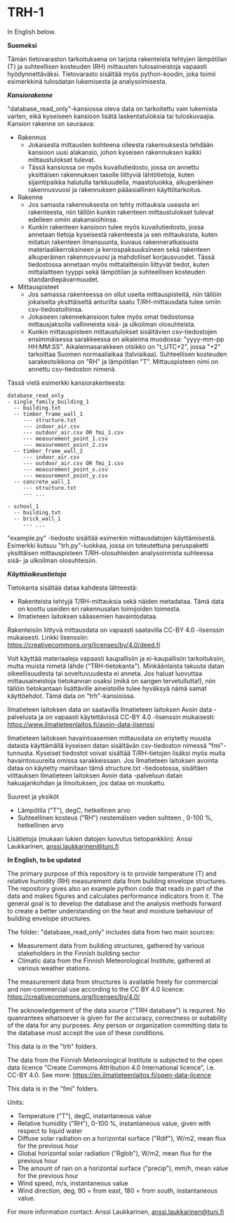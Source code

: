 # TRH-1


In English below.

**Suomeksi**

Tämän tietovaraston tarkoituksena on tarjota rakenteista tehtyjen lämpötilan (T) ja suhteellisen kosteuden (RH) mittausten tulosaineistoja vapaasti hyödynnettäväksi. Tietovarasto sisältää myös python-koodin, joka toimii esimerkkinä tulosdatan lukemisesta ja analysoimisesta.

***Kansiorakenne***

"database_read_only"-kansiossa oleva data on tarkoitettu vain lukemista varten, eikä kyseiseen kansioon lisätä laskentatuloksia tai tuloskuvaajia. Kansion rakenne on seuraava:
- Rakennus
    - Jokaisesta mittausten kohteena olleesta rakennuksesta tehdään kansioon uusi alakansio, johon kyseisen rakennuksen kaikki mittaustulokset tulevat.
    - Tässä kansiossa on myös kuvailutiedosto, jossa on annettu yksittäisen rakennuksen tasolle liittyviä lähtötietoja, kuten sijaintipaikka halutulla tarkkuudella, maastoluokka, alkuperäinen rakennusvuosi ja rakennuksen pääasiallinen käyttötarkoitus.
- Rakenne
    - Jos samasta rakennuksesta on tehty mittauksia useasta eri rakenteesta, niin tällöin kunkin rakenteen mittaustulokset tulevat edelleen omiin alakansioihinsa.
    - Kunkin rakenteen kansioon tulee myös kuvailutiedosto, jossa annetaan tietoja kyseisestä rakenteesta ja sen mittauksista, kuten mitatun rakenteen ilmansuunta, kuvaus rakenneratkaisusta materiaalikerroksineen ja kerrospaksuuksineen sekä rakenteen alkuperäinen rakennusvuosi ja mahdolliset korjausvuodet. Tässä tiedostossa annetaan myös mittalaitteisiin liittyvät tiedot, kuten mittalaitteen tyyppi sekä lämpötilan ja suhteellisen kosteuden standardiepävarmuudet.
- Mittauspisteet
    - Jos samassa rakenteessa on ollut useita mittauspisteitä, niin tällöin jokaiselta yksittäiseltä anturilta saatu T/RH-mittausdata tulee omiin csv-tiedostoihinsa.
    - Jokaiseen rakennekansioon tulee myös omat tiedostonsa mittausjaksolla vallinneista sisä- ja ulkoilman olosuhteista.
    - Kunkin mittauspisteen mittaustulokset sisältävien csv-tiedostojen ensimmäisessa sarakkeessa on aikaleima muodossa: "yyyy-mm-pp HH:MM:SS". Aikaleimasarakkeen otsikko on "t_UTC+2", jossa "+2" tarkoittaa Suomen normaaliaikaa (talviaikaa). Suhteellisen kosteuden sarakeotsikkona on "RH" ja lämpötilan "T". Mittauspisteen nimi on annettu csv-tiedoston nimenä.

Tässä vielä esimerkki kansiorakenteesta:
```
database_read_only
- single_family_building_1
  -- building.txt
  -- timber_frame_wall_1
     --- structure.txt
     --- indoor_air.csv
     --- outdoor_air.csv OR fmi_1.csv
     --- measurement_point_1.csv
     --- measurement_point_2.csv
  -- timber_frame_wall_2
     --- indoor_air.csv
     --- outdoor_air.csv OR fmi_1.csv
     --- measurement_point_x.csv
     --- measurement_point_y.csv
  -- concrete_wall_1
     --- structure.txt
     --- ...
     
- school_1
  -- building.txt
  -- brick_wall_1
     --- ...
```

"example.py" -tiedosto sisältää esimerkin mittausdatojen käyttämisestä. Esimerkki kutsuu "trh.py"-luokkaa, jossa on toteutettuna peruspaketti yksittäisen mittauspisteen T/RH-olosuhteiden analysoinnista suhteessa sisä- ja ulkoilman olosuhteisiin.

***Käyttöoikeustietoja***

Tietokanta sisältää dataa kahdesta lähteestä:
- Rakenteista tehtyjä T/RH-mittauksia sekä näiden metadataa. Tämä data on koottu useiden eri rakennusalan toimijoiden toimesta.
- Ilmatieteen laitoksen sääasemien havaintodataa.

Rakenteisiin liittyvä mittausdata on vapaasti saatavilla CC-BY 4.0 -lisenssin mukaisesti. Linkki lisenssiin:
https://creativecommons.org/licenses/by/4.0/deed.fi

Voit käyttää materiaaleja vapaasti kaupallisiin ja ei-kaupallisiin tarkoituksiin, mutta muista nimetä lähde ("TRH-tietokanta"). Minkäänlaista takuuta datan oikeellisuudesta tai soveltuvuudesta ei anneta. Jos haluat luovuttaa mittausaineistoja tietokannan osaksi (mikä on sangen tervetullutta!), niin tällöin tietokantaan lisättäville aineistoille tulee hyväksyä nämä samat käyttöehdot. Tämä data on "trh"-kansioissa.

Ilmatieteen laitoksen data on saatavilla Ilmatieteen laitoksen Avoin data -palvelusta ja on vapaasti käytettävissä CC-BY 4.0 -lisenssin mukaisesti:
https://www.ilmatieteenlaitos.fi/avoin-data-lisenssi

Ilmatieteen laitoksen havaintoasemien mittausdata on eriytetty muusta datasta käyttämällä kyseisen datan sisältävän csv-tiedoston nimessä "fmi"-tunnusta. Kyseiset tiedostot voivat sisältää T/RH-tietojen lisäksi myös muita havaintosuureita omissa sarakkeissaan. Jos Ilmatieteen laitoksen avointa dataa on käytetty mainitaan tämä structure.txt -tiedostossa, sisältäen viittauksen Ilmatieteen laitoksen Avoin data -palveluun datan hakuajankohdan ja ilmoituksen, jos dataa on muokattu.

Suureet ja yksiköt
- Lämpötila ("T"), degC, hetkellinen arvo
- Suhteellinen kosteus ("RH") nestemäisen veden suhteen , 0-100 %, hetkellinen arvo

Lisätietoja (mukaan lukien datojen luovutus tietopankkiin): Anssi Laukkarinen, anssi.laukkarinen@tuni.fi




**In  English, to be updated**

The primary purpose of this repository is to provide temperature (T) and relative humidity (RH) measurement data from building envelope structures. The repository gives also an example python code that reads in part of the data and makes figures and calculates performance indicators from it. The general goal is to develop the database and the analysis methods forward to create a better understanding on the heat and moisture behaviour of building envelope structures.

The folder: "database_read_only" includes data from two main sources:
- Measurement data from building structures, gathered by various stakeholders in the Finnish building sector
- Climatic data from the Finnish Meteorological Institute, gathered at various weather stations.

The measurement data from structures is available freely for commercial and non-commercial use according to the CC BY 4.0 licence:
https://creativecommons.org/licenses/by/4.0/

The acknowledgement of the data source ("TRH database") is required. No quanrantees whatsoever is given for the accuracy, correctness or suitability of the data for any purposes. Any person or organization committing data to the database must accept the use of these conditions.

This data is in the "trh" folders.

The data from the Finnish Meteorological Institute is subjected to the open data licence "Create Commons Attribution 4.0 International licence", i.e. CC-BY 4.0. See more:
https://en.ilmatieteenlaitos.fi/open-data-licence

This data is in the "fmi" folders.


Units:
- Temperature ("T"), degC, instantaneous value
- Relative humidity ("RH"), 0-100 %, instantaneous value, given with respect to liquid water
- Diffuse solar radiation on a horizontal surface ("Rdif"), W/m2, mean flux for the previous hour
- Global horizontal solar radiation ("Rglob"), W/m2, mean flux for the previous hour
- The amount of rain on a horizontal surface ("precip"), mm/h, mean value for the previous hour
- Wind speed, m/s, instantaneous value
- Wind direction, deg, 90 = from east, 180 = from south, instantaneous value.

For more information contact: Anssi Laukkarinen, anssi.laukkarinen@tuni.fi


